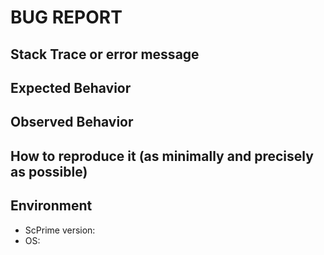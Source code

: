 # BUG REPORT

## Stack Trace or error message

## Expected Behavior

## Observed Behavior

## How to reproduce it (as minimally and precisely as possible)

## Environment
* ScPrime version:
* OS:
